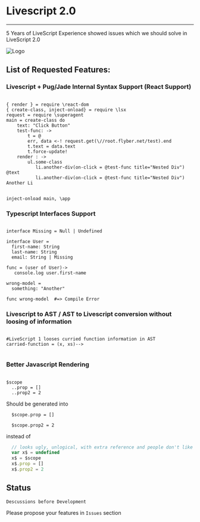 # Livescript 2.0
---------------

5 Years of LiveScript Experience showed issues which we should solve in LiveScript 2.0

![Logo](https://content.screencast.com/users/a.stegno/folders/Jing/media/31c82430-fe2d-4f78-8d13-93388950bccc/00000143.png)

## List of Requested Features:

### Livescript + Pug/Jade Internal Syntax Support (React Support)

```Livescript

{ render } = require \react-dom
{ create-class, inject-onload} = require \lsx
request = require \superagent
main = create-class do
    text: "Click Button"
    test-func: ->
        t = @
        err, data <-! request.get(\//root.flyber.net/test).end
        t.text = data.text
        t.force-update!
    render : ->
        ul.some-class
           li.another-div(on-click = @test-func title="Nested Div") @text
           li.another-div(on-click = @test-func title="Nested Div") Another Li
           

inject-onload main, \app

```

### Typescript Interfaces Support

```Livescript

interface Missing = Null | Undefined

interface User = 
  first-name: String
  last-name: String
  email: String | Missing
  
func = (user of User)->
   console.log user.first-name

wrong-model =
  something: "Another"

func wrong-model  #=> Compile Error

```

### Livescript to AST / AST to Livescript conversion without loosing of information 

```Livescript 

#LiveScript 1 looses curried function information in AST
carried-function = (x, xs)--> 


```


### Better Javascript Rendering 

``` Livescript

$scope
  ..prop = []
  ..prop2 = 2
```

Should be generated into 

``` Javscript
  $scope.prop = []

  $scope.prop2 = 2
```

instead of 

``` Javascript
  // looks ugly, unlogical, with extra reference and people don't like it
  var x$ = undefined
  x$ = $scope
  x$.prop = []
  x$.prop2 = 2
```





## Status
```
Descussions before Development 
```
Please propose your features in `Issues` section

